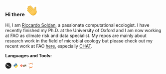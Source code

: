 ### Hi there <img src="https://raw.githubusercontent.com/ABSphreak/ABSphreak/master/gifs/Hi.gif" width="40px" /> </h1>
<p align="left">

 Hi, I am [Riccardo Soldan](https://www.linkedin.com/in/riccardo-soldan-80633782/), a passionate computational ecologist. I have recently finished my Ph.D. at the University of Oxford and I am now working at FAO as climate risk and data specialist. 
My repos are mainly about research work in the field of microbial ecology but please check out my recent work at FAO [here](https://github.com/OCBteam), especially [CHAT](https://github.com/OCBteam/Climate-HAzard-Toolbox-CHAT-). 
  
 **Languages and Tools:**  

<code><img height="20" src="https://raw.githubusercontent.com/github/explore/80688e429a7d4ef2fca1e82350fe8e3517d3494d/topics/terminal/terminal.png"></code>
<code><img height="20" src="https://raw.githubusercontent.com/github/explore/80688e429a7d4ef2fca1e82350fe8e3517d3494d/topics/python/python.png"></code>
<code><img height="20" src="https://raw.githubusercontent.com/github/explore/80688e429a7d4ef2fca1e82350fe8e3517d3494d/topics/git/git.png"></code>
<code><img height="20" src="https://raw.githubusercontent.com/github/explore/80688e429a7d4ef2fca1e82350fe8e3517d3494d/topics/jupyter-notebook/jupyter-notebook.png"></code>


  

